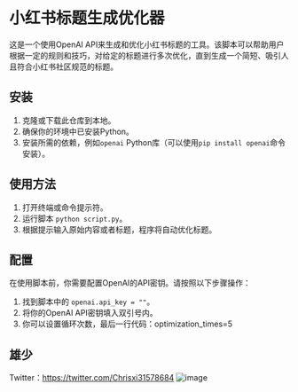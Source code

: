 # 小红书标题生成优化器

这是一个使用OpenAI API来生成和优化小红书标题的工具。该脚本可以帮助用户根据一定的规则和技巧，对给定的标题进行多次优化，直到生成一个简短、吸引人且符合小红书社区规范的标题。

## 安装

1. 克隆或下载此仓库到本地。
2. 确保你的环境中已安装Python。
3. 安装所需的依赖，例如`openai` Python库（可以使用`pip install openai`命令安装）。

## 使用方法

1. 打开终端或命令提示符。
2. 运行脚本 `python script.py`。
3. 根据提示输入原始内容或者标题，程序将自动优化标题。

## 配置

在使用脚本前，你需要配置OpenAI的API密钥。请按照以下步骤操作：

1. 找到脚本中的 `openai.api_key = ""`。
2. 将你的OpenAI API密钥填入双引号内。
3. 你可以设置循环次数，最后一行代码：optimization_times=5

## 雄少

Twitter：https://twitter.com/Chrisxi31578684
![image](https://github.com/ChrisXHL/XHSTitle/assets/104919783/31aab8d6-d4a7-4e8e-b6d6-f59cd12b614e)

